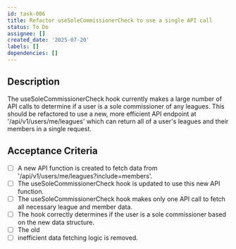 ```yaml
---
id: task-006
title: Refactor useSoleCommissionerCheck to use a single API call
status: To Do
assignee: []
created_date: '2025-07-20'
labels: []
dependencies: []
---
```


## Description

The useSoleCommissionerCheck hook currently makes a large number of API calls to determine if a user is a sole commissioner of any leagues. This should be refactored to use a new, more efficient API endpoint at '/api/v1/users/me/leagues' which can return all of a user's leagues and their members in a single request.

## Acceptance Criteria

- [ ] A new API function is created to fetch data from '/api/v1/users/me/leagues?include=members'.
- [ ] The useSoleCommissionerCheck hook is updated to use this new API function.
- [ ] The useSoleCommissionerCheck hook makes only one API call to fetch all necessary league and member data.
- [ ] The hook correctly determines if the user is a sole commissioner based on the new data structure.
- [ ] The old
- [ ] inefficient data fetching logic is removed.
